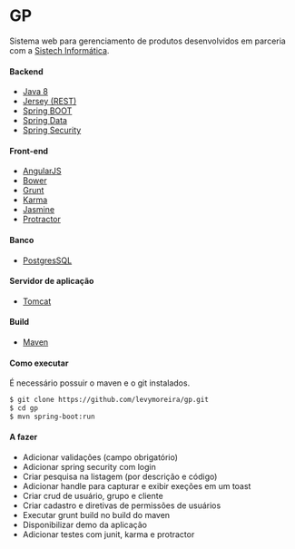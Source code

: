 # GP

Sistema web para gerenciamento de produtos desenvolvidos em parceria com a [Sistech Informática]().
#### Backend
  * [Java 8]() 
  * [Jersey (REST)]()
  * [Spring BOOT]() 
  * [Spring Data]() 
  * [Spring Security]() 
  
#### Front-end
  * [AngularJS]() 
  * [Bower]() 
  * [Grunt]() 
  * [Karma]()
  * [Jasmine]() 
  * [Protractor]()

#### Banco 
  * [PostgresSQL]()

#### Servidor de aplicação
  * [Tomcat]()
  
#### Build
  * [Maven]()

#### Como executar 

É necessário possuir o maven e o git instalados.

```sh
$ git clone https://github.com/levymoreira/gp.git
$ cd gp
$ mvn spring-boot:run
```

#### A fazer
- Adicionar validações (campo obrigatório)
- Adicionar spring security com login
- Criar pesquisa na listagem (por descrição e código)
- Adicionar handle para capturar e exibir exeções em um toast
- Criar crud de usuário, grupo e cliente
- Criar cadastro e diretivas de permissões de usuários
- Executar grunt build no build do maven
- Disponibilizar demo da aplicação
- Adicionar testes com junit, karma e protractor

